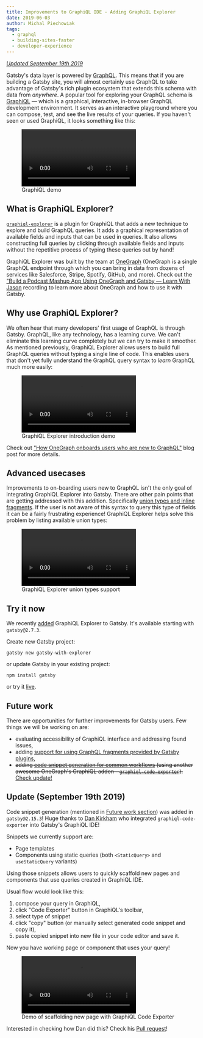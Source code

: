 ```yaml
---
title: Improvements to GraphiQL IDE - Adding GraphiQL Explorer
date: 2019-06-03
author: Michal Piechowiak
tags:
  - graphql
  - building-sites-faster
  - developer-experience
---
```


[_Updated September 19th 2019_](#update-september-19th-2019)

Gatsby's data layer is powered by [GraphQL](https://graphql.org/). This means that if you are building a Gatsby site, you will almost certainly use GraphQL to take advantage of Gatsby's rich plugin ecosystem that extends this schema with data from _anywhere_. A popular tool for exploring your GraphQL schema is [GraphiQL](https://github.com/graphql/graphiql) — which is a graphical, interactive, in-browser GraphQL development environment. It serves as an interactive playground where you can compose, test, and see the live results of your queries. If you haven't seen or used GraphiQL, it looks something like this:

<figure>
  <video controls="controls" autoplay="false">
    <source type="video/mp4" src="/graphiql-explore.mp4" />
    <p>Your browser does not support the video element.</p>
  </video>
  <figcaption>GraphiQL demo</figcaption>
</figure>

## What is GraphiQL Explorer?

[`graphiql-explorer`](https://github.com/OneGraph/graphiql-explorer) is a plugin for GraphiQL that adds a new technique to explore and build GraphQL queries. It adds a graphical representation of available fields and inputs that can be used in queries. It also allows constructing full queries by clicking through available fields and inputs without the repetitive process of typing these queries out by hand!

GraphiQL Explorer was built by the team at [OneGraph](https://www.onegraph.com/) (OneGraph is a single GraphQL endpoint through which you can bring in data from dozens of services like Salesforce, Stripe, Spotify, GitHub, and more). Check out the ["Build a Podcast Mashup App Using OneGraph and Gatsby — Learn With Jason](https://www.youtube.com/watch?v=10jeoEWy-8g&list=PLz8Iz-Fnk_eTpvd49Sa77NiF8Uqq5Iykx&index=25&t=0s) recording to learn more about OneGraph and how to use it with Gatsby.

## Why use GraphiQL Explorer?

We often hear that many developers' first usage of GraphQL is through Gatsby. GraphQL, like any technology, has a learning curve. We can't eliminate this learning curve completely but we can try to make it smoother. As mentioned previously, GraphiQL Explorer allows users to build full GraphQL queries without typing a single line of code. This enables users that don't yet fully understand the GraphQL query syntax to _learn_ GraphQL much more easily:

<figure>
  <video controls="controls" autoplay="false">
    <source type="video/mp4" src="./graphiql-explorer-demo.mp4" />
    <p>Your browser does not support the video element.</p>
  </video>
  <figcaption>GraphiQL Explorer introduction demo</figcaption>
</figure>

Check out ["How OneGraph onboards users who are new to GraphQL"](https://www.onegraph.com/blog/2019/01/24/How_OneGraph_onboards_users_new_to_GraphQL.html) blog post for more details.

## Advanced usecases

Improvements to on-boarding users new to GraphQL isn't the only goal of integrating GraphiQL Explorer into Gatsby. There are other pain points that are getting addressed with this addition. Specifically [union types and inline fragments](https://graphql.org/learn/queries/#inline-fragments). If the user is not aware of this syntax to query this type of fields it can be a fairly frustrating experience! GraphiQL Explorer helps solve this problem by listing available union types:

<figure>
  <video controls="controls" autoplay="false">
    <source type="video/mp4" src="./graphiql-explorer-union-demo.mp4" />
    <p>Your browser does not support the video element.</p>
  </video>
  <figcaption>GraphiQL Explorer union types support</figcaption>
</figure>

## Try it now

We recently [added](https://github.com/gatsbyjs/gatsby/pull/14280) GraphiQL Explorer to Gatsby. It's available starting with `gatsby@2.7.3`.

Create new Gatsby project:

```shell
gatsby new gatsby-with-explorer
```

or update Gatsby in your existing project:

```shell
npm install gatsby
```

or try it [live](https://gatsby-1774317511.gtsb.io/___graphql?explorerIsOpen=true).

## Future work

There are opportunities for further improvements for Gatsby users. Few things we will be working on are:

- evaluating accessibility of GraphiQL interface and addressing found issues,
- adding [support for using GraphQL fragments provided by Gatsby plugins](https://github.com/gatsbyjs/gatsby/issues/14371),
- ~~adding [code snippet generation for common workflows](https://github.com/gatsbyjs/gatsby/issues/14476) (using another awesome OneGraph's GraphiQL addon - [`graphiql-code-exporter`](https://github.com/OneGraph/graphiql-code-exporter)).~~ [Check update!](#update-september-19th-2019)

## Update (September 19th 2019)

Code snippet generation (mentioned in [Future work section](#future-work)) was added in `gatsby@2.15.3`! Huge thanks to [Dan Kirkham](https://twitter.com/herecydev) who integrated `graphiql-code-exporter` into Gatsby's GraphiQL IDE!

Snippets we currently support are:

- Page templates
- Components using static queries (both `<StaticQuery>` and `useStaticQuery` variants)

Using those snippets allows users to quickly scaffold new pages and components that use queries created in GraphiQL IDE.

Usual flow would look like this:

1. compose your query in GraphiQL,
2. click "Code Exporter" button in GraphiQL's toolbar,
3. select type of snippet
4. click "copy" button (or manually select generated code snippet and copy it),
5. paste copied snippet into new file in your code editor and save it.

Now you have working page or component that uses your query!

<figure>
  <video controls="controls" autoplay="false">
    <source type="video/mp4" src="./graphiql-exporter-demo.mp4" />
    <p>Your browser does not support the video element.</p>
  </video>
  <figcaption>Demo of scaffolding new page with GraphiQL Code Exporter</figcaption>
</figure>

Interested in checking how Dan did this? Check his [Pull request](https://github.com/gatsbyjs/gatsby/pull/17120)!
